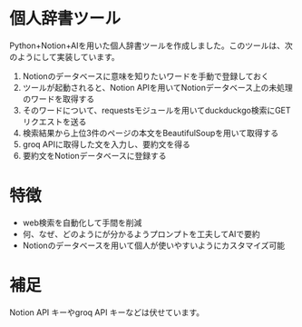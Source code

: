 # 個人辞書ツール
Python+Notion+AIを用いた個人辞書ツールを作成しました。このツールは、次のようにして実装しています。
1. Notionのデータベースに意味を知りたいワードを手動で登録しておく
1. ツールが起動されると、Notion APIを用いてNotionデータベース上の未処理のワードを取得する
1. そのワードについて、requestsモジュールを用いてduckduckgo検索にGETリクエストを送る
1. 検索結果から上位3件のページの本文をBeautifulSoupを用いて取得する
1. groq APIに取得した文を入力し、要約文を得る
1. 要約文をNotionデータベースに登録する

# 特徴
- web検索を自動化して手間を削減
- 何、なぜ、どのようにが分かるようプロンプトを工夫してAIで要約
- Notionのデータベースを用いて個人が使いやすいようにカスタマイズ可能

# 補足
Notion API キーやgroq API キーなどは伏せています。
